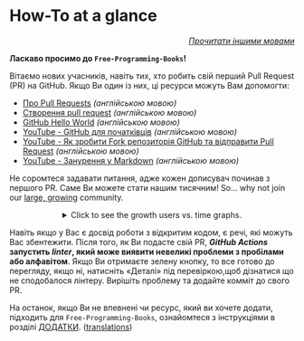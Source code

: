 # How-To at a glance

<div align="right" markdown="1">

*[Прочитати іншими мовами](README.md#translations)*

</div>

**Ласкаво просимо до `Free-Programming-Books`!**

Вітаємо нових учасників, навіть тих, хто робить свій перший Pull Request (PR) на GitHub. Якщо Ви один із них, ці ресурси можуть Вам допомогти:

* [Про Pull Requests](https://docs.github.com/en/pull-requests/collaborating-with-pull-requests/proposing-changes-to-your-work-with-pull-requests/about-pull-requests) *(англійською мовою)*
* [Створення pull request](https://docs.github.com/en/pull-requests/collaborating-with-pull-requests/proposing-changes-to-your-work-with-pull-requests/creating-a-pull-request) *(англійською мовою)*
* [GitHub Hello World](https://docs.github.com/en/get-started/quickstart/hello-world) *(англійською мовою)*
* [YouTube - GitHub для початківців](https://www.youtube.com/watch?v=0fKg7e37bQE) *(англійською мовою)*
* [YouTube - Як зробити Fork репозиторія GitHub та відправити Pull Request](https://www.youtube.com/watch?v=G1I3HF4YWEw) *(англійською мовою)*
* [YouTube - Занурення у Markdown](https://www.youtube.com/watch?v=HUBNt18RFbo) *(англійською мовою)*


Не соромтеся задавати питання, адже кожен дописувач починав з першого PR. Саме Ви можете стати нашим тисячним! So... why not join our [large, growing](https://www.apiseven.com/en/contributor-graph?chart=contributorOverTime&repo=ebookfoundation/free-programming-books) community.

<details align="center" markdown="1">
<summary>Click to see the growth users vs. time graphs.</summary>

[![EbookFoundation/free-programming-books's Contributor over time Graph](https://contributor-overtime-api.apiseven.com/contributors-svg?chart=contributorOverTime&repo=ebookfoundation/free-programming-books)](https://www.apiseven.com/en/contributor-graph?chart=contributorOverTime&repo=ebookfoundation/free-programming-books)

[![EbookFoundation/free-programming-books's Monthly Active Contributors graph](https://contributor-overtime-api.apiseven.com/contributors-svg?chart=contributorMonthlyActivity&repo=ebookfoundation/free-programming-books)](https://www.apiseven.com/en/contributor-graph?chart=contributorMonthlyActivity&repo=ebookfoundation/free-programming-books)

NOTE: Contribution spikes use to match with the [Hacktoberfest event](https://hacktoberfest.digitalocean.com) dates.

</details>

Навіть якщо у Вас є досвід роботи з відкритим кодом, є речі, які можуть Вас збентежити. Після того, як Ви подасте свій PR, ***GitHub Actions* запустить *linter*, який може виявити невеликі проблеми з пробілами або алфавітом**. Якщо Ви отримаєте зелену кнопку, то все готово до перегляду, якщо ні, натисніть «Деталі» під перевіркою,щоб дізнатися що не сподобалося лінтеру. Вирішіть проблему та додайте комміт до свого PR.

На останок, якщо Ви не впевнені чи ресурс, який ви хочете додати, підходить для `Free-Programming-Books`, ознайомтеся з інструкціями в розділі [ДОДАТКИ](CONTRIBUTING.md). ([translations](README.md#translations))
